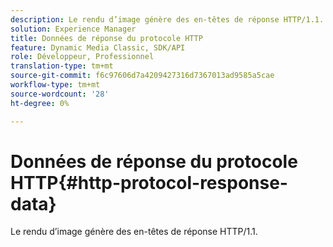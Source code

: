 ```yaml
---
description: Le rendu d’image génère des en-têtes de réponse HTTP/1.1.
solution: Experience Manager
title: Données de réponse du protocole HTTP
feature: Dynamic Media Classic, SDK/API
role: Développeur, Professionnel
translation-type: tm+mt
source-git-commit: f6c97606d7a4209427316d7367013ad9585a5cae
workflow-type: tm+mt
source-wordcount: '28'
ht-degree: 0%

---
```



# Données de réponse du protocole HTTP{#http-protocol-response-data}

Le rendu d’image génère des en-têtes de réponse HTTP/1.1.

